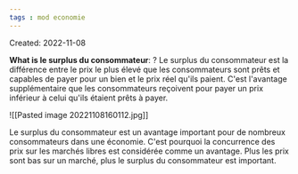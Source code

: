```yaml
---
tags : mod economie
---
```

Created: 2022-11-08 

**What is le surplus du consommateur**: 
?
Le surplus du consommateur est la différence entre le prix le plus élevé que les consommateurs sont prêts et capables de payer pour un bien et le prix réel qu'ils paient. C'est l'avantage supplémentaire que les consommateurs reçoivent pour payer un prix inférieur à celui qu'ils étaient prêts à payer.
<!--SR:!2023-02-01,9,230-->

![[Pasted image 20221108160112.jpg]] 

Le surplus du consommateur est un avantage important pour de nombreux consommateurs dans une économie. C'est pourquoi la concurrence des prix sur les marchés libres est considérée comme un avantage. Plus les prix sont bas sur un marché, plus le surplus du consommateur est important.